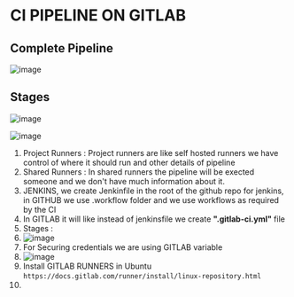 # CI PIPELINE ON GITLAB

Complete Pipeline
--
![image](https://github.com/pavankumar0077/Complete-DevOps/assets/40380941/e7ccb0c9-304d-4a33-ac37-45b5e5a715a9)


Stages
--
![image](https://github.com/pavankumar0077/Complete-DevOps/assets/40380941/e04c4bb4-6e29-426c-8865-8ccb5895d673)


![image](https://github.com/pavankumar0077/Complete-DevOps/assets/40380941/9cda9f4a-69d4-4c3d-9501-d3f43368a361)
1) Project Runners : Project runners are like self hosted runners we have control of where it should run and other details of pipeline
2) Shared Runners : In shared runners the pipeline will be exected someone and we don't have much information about it.
3) JENKINS, we create Jenkinfile in the root of the github repo for jenkins, in GITHUB we use .workflow folder and we use workflows as required by the CI
4) In GITLAB it will like instead of jenkinsfile we create **".gitlab-ci.yml"** file
5) Stages :
6) ![image](https://github.com/pavankumar0077/Complete-DevOps/assets/40380941/faabf4dc-0149-4dd9-ab5d-4a135837b079)
7) For Securing credentials we are using GITLAB variable
8) ![image](https://github.com/pavankumar0077/Complete-DevOps/assets/40380941/c088fb30-4efd-44ee-bace-8c6bb0761c62)
9) Install GITLAB RUNNERS in Ubuntu ``` https://docs.gitlab.com/runner/install/linux-repository.html ```
10) 
